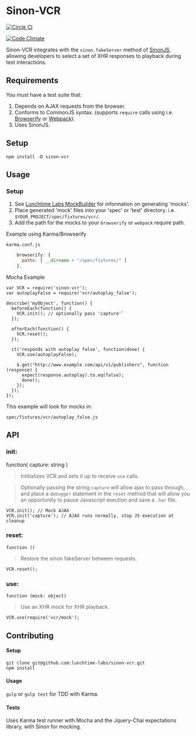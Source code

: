 # Sinon-VCR

[![Circle CI](https://circleci.com/gh/lunchtime-labs/sinon-vcr.svg?style=shield&circle-token=ba61a22356db23763a57b80a258cd36e306d341c)](https://circleci.com/gh/lunchtime-labs/sinon-vcr)

[![Code Climate](https://codeclimate.com/github/lunchtime-labs/sinon-vcr/badges/gpa.svg)](https://codeclimate.com/github/lunchtime-labs/sinon-vcr)

Sinon-VCR integrates with the `sinon.fakeServer` method of
[SinonJS](http://www.sinonjs.org), allowing developers to select
a set of XHR responses to playback during test interactions.

## Requirements

You must have a test suite that:

1. Depends on AJAX requests from the browser.
2. Conforms to CommonJS syntax. (supports `require` calls using i.e. [Browserify](http://browserify.org/) or [Webpack](https://webpack.github.io/)).
3. Uses SinonJS.

## Setup

`npm install -D sinon-vcr`

## Usage

### Setup

1. See [Lunchtime Labs MockBuilder](https://github.com/lunchtime-labs/mockbuilder)
   for information on generating 'mocks'.
2. Place generated 'mock' files into your 'spec' or 'test' directory.
   i.e. `$YOUR_PROJECT/spec/fixtures/vcr/`.
3. Add the path for the mocks to your `browserify` or `webpack` require path.

Example using Karma/Browserify

`karma.conf.js`

```js
    browserify: {
      paths: [ __dirname + "/spec/fixtures/" ]
    },
```

Mocha Example

```
var VCR = require('sinon-vcr');
var autoplayFalse = require('vcr/autoplay_false');

describe('myObject', function() {
  beforeEach(function() {
    VCR.init(); // optionally pass 'capture'`
  });

  afterEach(function() {
    VCR.reset();
  });

  it('responds with autoplay false', function(done) {
    VCR.use(autoplayFalse);

    $.get("http://www.example.com/api/v1/publishers", function (response) {
      expect(response.autoplay).to.eq(false);
      done();
    });
  });
});
```

This example will look for mocks in:

```
spec/fixtures/vcr/autoplay_false.js
```

## API

### init:
function( capture: string )

> Intitializes VCR and sets it up to receive `use` calls.

> Optionally passing the string `capture` will allow ajax to pass through, and
> place a `debugger` statement in the `reset` method that will allow you an
> opportunity to pause Javascript exeution and save a `.har` file.

```
VCR.init(); // Mock AJAX
VCR.init('capture'); // AJAX runs normally, stop JS execution at cleanup
```

### reset:
`function ()`

> Restore the sinon fakeServer between requests.

```
VCR.reset();
```

### use:
`function (mock: object)`

> Use an XHR mock for XHR playback.

```
VCR.use(require('vcr/mock');
```

## Contributing

#### Setup

```
git clone git@github.com:lunchtime-labs/sinon-vcr.git
npm install
```

#### Usage

`gulp` or `gulp test` for TDD with Karma.

#### Tests

Uses Karma test runner with Mocha and the Jquery-Chai expectations library,
with Sinon for mocking.
